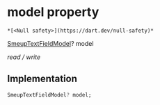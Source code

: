 


# model property




    *[<Null safety>](https://dart.dev/null-safety)*


[SmeupTextFieldModel](../../smeup_models_widgets_smeup_text_field_model/SmeupTextFieldModel-class.md)? model
  
_read / write_






## Implementation

```dart
SmeupTextFieldModel? model;


```







